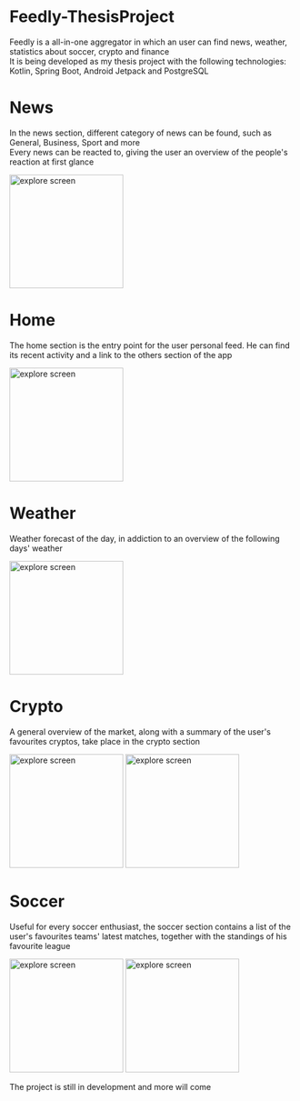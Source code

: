 # Feedly-ThesisProject

Feedly is a all-in-one aggregator in which an user can find news, weather, statistics about soccer, crypto and finance </br>
It is being developed as my thesis project with the following technologies: </br>
Kotlin, Spring Boot, Android Jetpack and PostgreSQL

# News
In the news section, different category of news can be found, such as General, Business, Sport and more </br>
Every news can be reacted to, giving the user an overview of the people's reaction at first glance

<img src="https://user-images.githubusercontent.com/61116733/175319664-1fa186f4-f760-4868-810a-901861cb3b44.png" alt="explore screen" width="200"/>


# Home
The home section is the entry point for the user personal feed. He can find its recent activity and a link to the others section of the app

<img src="https://user-images.githubusercontent.com/61116733/175323098-c4d82576-fb96-4830-a293-f7621d98dd16.png" alt="explore screen" width="200"/>


# Weather
Weather forecast of the day, in addiction to an overview of the following days' weather

<img src="https://user-images.githubusercontent.com/61116733/175320993-33ca8b14-bac4-4bdc-b0bf-9a321d9899f3.png" alt="explore screen" width="200"/>


# Crypto
A general overview of the market, along with a summary of the user's favourites cryptos, take place in the crypto section

<div style="position: inline;">
<img src="https://user-images.githubusercontent.com/61116733/175321339-1a1dae25-ad54-49b4-9173-dce13d76df1e.png" alt="explore screen" width="200"/>
<img src="https://user-images.githubusercontent.com/61116733/175321352-055ca18c-6a8a-4b43-801c-0ced8415967d.png" alt="explore screen" width="200"/>
</div>


# Soccer
Useful for every soccer enthusiast, the soccer section contains a list of the user's favourites teams' latest matches, together with the standings of his favourite league

<div style="position: inline;">
<img src="https://user-images.githubusercontent.com/61116733/175321900-79505c6c-aedf-4dee-ad1f-87b54eb79f8d.png" alt="explore screen" width="200"/>
<img src="https://user-images.githubusercontent.com/61116733/175321904-a5f87ede-4895-463a-8d4d-819b1f81439e.png" alt="explore screen" width="200"/>
</div>


The project is still in development and more will come


